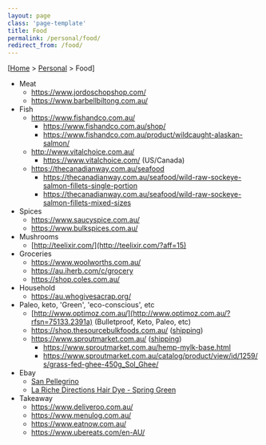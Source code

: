 ```yaml
---
layout: page
class: 'page-template'
title: Food
permalink: /personal/food/
redirect_from: /food/
---
```


[[Home](/) > [Personal](/personal/) > Food]

* Meat
  * https://www.jordoschopshop.com/
  * https://www.barbellbiltong.com.au/
* Fish
  * https://www.fishandco.com.au/
    * https://www.fishandco.com.au/shop/
    * https://www.fishandco.com.au/product/wildcaught-alaskan-salmon/
  * http://www.vitalchoice.com.au/
    * https://www.vitalchoice.com/ (US/Canada)
  * https://thecanadianway.com.au/seafood
    * https://thecanadianway.com.au/seafood/wild-raw-sockeye-salmon-fillets-single-portion
    * https://thecanadianway.com.au/seafood/wild-raw-sockeye-salmon-fillets-mixed-sizes
* Spices
  * https://www.saucyspice.com.au/
  * https://www.bulkspices.com.au/
* Mushrooms
  * [http://teelixir.com/](http://teelixir.com/?aff=15)
* Groceries
  * https://www.woolworths.com.au/
  * https://au.iherb.com/c/grocery
  * https://shop.coles.com.au/
* Household
  * https://au.whogivesacrap.org/
* Paleo, keto, 'Green', 'eco-conscious', etc
  * [http://www.optimoz.com.au/](http://www.optimoz.com.au/?rfsn=75133.2391a) (Bulletproof, Keto, Paleo, etc)
  * https://shop.thesourcebulkfoods.com.au/ ([shipping](https://shop.thesourcebulkfoods.com.au/shipping/))
  * https://www.sproutmarket.com.au/ ([shipping](https://www.sproutmarket.com.au/shipping.html))
    * https://www.sproutmarket.com.au/hemp-mylk-base.html
    * https://www.sproutmarket.com.au/catalog/product/view/id/1259/s/grass-fed-ghee-450g_Sol_Ghee/
* Ebay
  * [San Pellegrino](https://www.ebay.com.au/itm/12-x-SAN-PELLEGRINO-SPARKLING-MINERAL-CLEAR-WATER-CLEAN-GLASS-BOTTLE-BULK-750mL/183920422554)
  * [La Riche Directions Hair Dye - Spring Green](https://www.ebay.com.au/sch/i.html?_dcat=31412&_fsrp=1&Shade=Green&_nkw=la+riche+directions&_sacat=0&_from=R40&Brand=La%2520Riche&LH_BIN=1&_sop=15)
* Takeaway
  * https://www.deliveroo.com.au/
  * https://www.menulog.com.au/
  * https://www.eatnow.com.au/
  * https://www.ubereats.com/en-AU/

